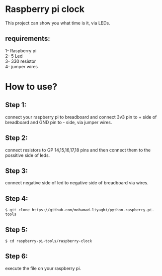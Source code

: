 # Raspberry pi clock
This project can show you what time is it, via LEDs.
## requirements:
1- Raspberry pi <br>
2- 5 Led  <br>
3- 330 resistor  <br>
4- jumper wires <br>

# How to use?
## Step 1:
<p>connect your raspberry pi to breadboard and connect 3v3 pin to + side of breadboard  and GND pin to - side, via jumper wires.</p>

## Step 2:
<p>connect  resistors to GP 14,15,16,17,18 pins and then connect them to the possitive side of leds.</p>

## Step 3:
<p>connect negative side of led to negative side of breadboard via wires.</p>

## Step 4:
```
$ git clone https://github.com/mohamad-liyaghi/python-raspberry-pi-tools
```

## Step 5:
```
$ cd raspberry-pi-tools/raspberry-clock
```

## Step 6:
execute the file on your raspberry pi.
